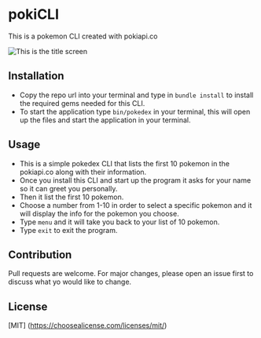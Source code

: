 # pokiCLI

This is a pokemon CLI created with pokiapi.co

![This is the title screen](../images/pokeCLI.PNG)

## Installation

- Copy the repo url into your terminal and type in `bundle install` to install the required gems needed for this CLI.
- To start the application type `bin/pokedex` in your terminal, this will open up the files and start the application in your terminal.

## Usage

- This is a simple pokedex CLI that lists the first 10 pokemon in the pokiapi.co along with their information.
- Once you install this CLI and start up the program it asks for your name so it can greet you personally.
- Then it list the first 10 pokemon.
- Choose a number from 1-10 in order to select a specific pokemon and it will display the info for the pokemon you choose.
- Type `menu` and it will take you back to your list of 10 pokemon.
- Type `exit` to exit the program.

## Contribution

Pull requests are welcome. For major changes, please open an issue first to discuss what yo would like to change.

## License

[MIT]
(https://choosealicense.com/licenses/mit/)
